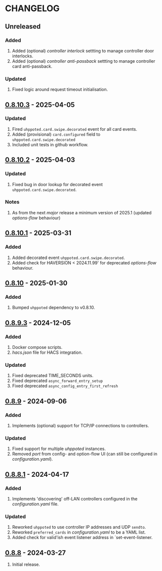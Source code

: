 # CHANGELOG

## Unreleased

### Added
1. Added (optional) _controller interlock_ settting to manage controller door interlocks.
2. Added (optional) _controller anti-passback_ settting to manage controller card anti-passback.

### Updated
1. Fixed logic around request timeout initialisation.


## [0.8.10.3](https://github.com/uhppoted/uhppoted-app-home-assistant/releases/tag/v0.8.10.3) - 2025-04-05

### Updated
1. Fired `uhppoted.card.swipe.decorated` event for all card events.
2. Added (provisional) `card.configured` field to `uhppoted.card.swipe.decorated`
3. Included unit tests in github workflow.

## [0.8.10.2](https://github.com/uhppoted/uhppoted-app-home-assistant/releases/tag/v0.8.10.2) - 2025-04-03

### Updated
1. Fixed bug in door lookup for decorated event `uhppoted.card.swipe.decorated`.

### Notes
1. As from the next _major_ release a minimum version of 2025.1 (updated _options-flow_ behaviour)


## [0.8.10.1](https://github.com/uhppoted/uhppoted-app-home-assistant/releases/tag/v0.8.10.1) - 2025-03-31

### Added
1. Added decorated event `uhppoted.card.swipe.decorated`.
2. Added check for HAVERSION < 2024.11.99' for deprecated _options-flow_ behaviour.


## [0.8.10](https://github.com/uhppoted/uhppoted-app-home-assistant/releases/tag/v0.8.10) - 2025-01-30

### Added
1. Bumped `uhppoted` dependency to v0.8.10.

## [0.8.9.3](https://github.com/uhppoted/uhppoted-app-home-assistant/releases/tag/v0.8.9.3) - 2024-12-05

### Added
1. Docker compose scripts.
2. _hacs.json_ file for HACS integration.

### Updated
1. Fixed deprecated TIME_SECONDS units.
2. Fixed deprecated `async_forward_entry_setup`
3. Fixed deprecated `async_config_entry_first_refresh`


## [0.8.9](https://github.com/uhppoted/uhppoted-app-home-assistant/releases/tag/v0.8.9) - 2024-09-06

### Added
1. Implements (optional) support for TCP/IP connections to controllers.

### Updated
1. Fixed support for multiple _uhppoted_ instances.
2. Removed _port_ from config- and option-flow UI (can still be configured in _configuration.yaml_).


## [0.8.8.1](https://github.com/uhppoted/uhppoted-app-home-assistant/releases/tag/v0.8.8.1) - 2024-04-17

### Added
1. Implements 'discovering' off-LAN controllers configured in the _configuration.yaml_ file.

### Updated
1. Reworked `uhppoted` to use controller IP addresses and UDP `sendto`.
2. Reworked `preferred_cards` in _configuration.yaml_ to be a YAML list.
3. Added check for valid'ish event listener address in `set-event-listener.


## [0.8.8](https://github.com/uhppoted/uhppoted-app-home-assistant/releases/tag/v0.8.8) - 2024-03-27

1. Initial release.




